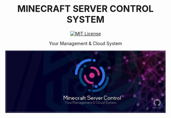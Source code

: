 <div align="center">

# MINECRAFT SERVER CONTROL SYSTEM
[![MIT License](https://img.shields.io/github/license/pl3xgaming/Purpur?&logo=github)](License)

Your Management &amp; Cloud System

![Banner](.idea/images/banner.png)
</div>
